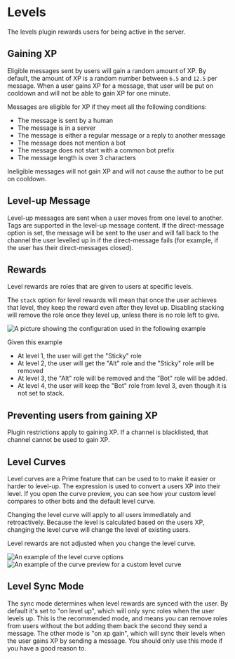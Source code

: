 # Levels

The levels plugin rewards users for being active in the server.

## Gaining XP

Eligible messages sent by users will gain a random amount of XP. By default, the amount of XP is a random number between `6.5` and `12.5` per message. When a user gains XP for a message, that user will be put on cooldown and will not be able to gain XP for one minute.

Messages are eligible for XP if they meet all the following conditions:

- The message is sent by a human
- The message is in a server
- The message is either a regular message or a reply to another message
- The message does not mention a bot
- The message does not start with a common bot prefix
- The message length is over 3 characters

Ineligible messages will not gain XP and will not cause the author to be put on cooldown.

## Level-up Message

Level-up messages are sent when a user moves from one level to another. Tags are supported in the level-up message content. If the direct-message option is set, the message will be sent to the user and will fall back to the channel the user levelled up in if the direct-message fails (for example, if the user has their direct-messages closed).

## Rewards

Level rewards are roles that are given to users at specific levels.

The `stack` option for level rewards will mean that once the user achieves that level, they keep the reward even after they level up. Disabling stacking will remove the role once they level up, unless there is no role left to give.

<img src="https://i.imgur.com/O2JVl9d.png" alt="A picture showing the configuration used in the following example" />

Given this example

- At level 1, the user will get the "Sticky" role
- At level 2, the user will get the "Alt" role and the "Sticky" role will be removed
- At level 3, the "Alt" role will be removed and the "Bot" role will be added.
- At level 4, the user will keep the "Bot" role from level 3, even though it is not set to stack.

## Preventing users from gaining XP

Plugin restrictions apply to gaining XP. If a channel is blacklisted, that channel cannot be used to gain XP.

## Level Curves

Level curves are a Prime feature that can be used to to make it easier or harder to level-up. The expression is used to convert a users XP into their level. If you open the curve preview, you can see how your custom level compares to other bots and the default level curve.

Changing the level curve will apply to all users immediately and retroactively. Because the level is calculated based on the users XP, changing the level curve will change the level of existing users.

Level rewards are not adjusted when you change the level curve.

<img src="https://i.imgur.com/XxALrjb.png" alt="An example of the level curve options" />

<img src="https://i.imgur.com/3AuZs13.png" alt="An example of the curve preview for a custom level curve" />

## Level Sync Mode

The sync mode determines when level rewards are synced with the user. By default it's set to "on level up", which will only sync roles when the user levels up. This is the recommended mode, and means you can remove roles from users without the bot adding them back the second they send a message. The other mode is "on xp gain", which will sync their levels when the user gains XP by sending a message. You should only use this mode if you have a good reason to.
